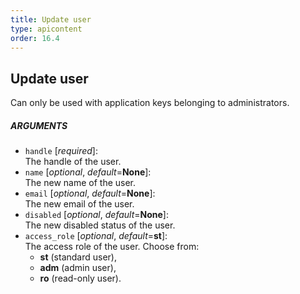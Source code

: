```yaml
---
title: Update user
type: apicontent
order: 16.4
---
```


## Update user
Can only be used with application keys belonging to administrators.

##### ARGUMENTS
* `handle` [*required*]:  
    The handle of the user.
* `name` [*optional*, *default*=**None**]:  
    The new name of the user.
* `email` [*optional*, *default*=**None**]:  
    The new email of the user.
* `disabled` [*optional*, *default*=**None**]:  
    The new disabled status of the user.
* `access_role` [*optional*, *default*=**st**]:  
    The access role of the user. Choose from:
    *  **st** (standard user), 
    *  **adm** (admin user),
    *  **ro** (read-only user).  